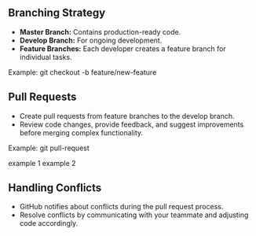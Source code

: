 
## Branching Strategy
- **Master Branch:** Contains production-ready code.
- **Develop Branch:** For ongoing development.
- **Feature Branches:** Each developer creates a feature branch for individual tasks.

Example:
git checkout -b feature/new-feature

## Pull Requests
- Create pull requests from feature branches to the develop branch.
- Review code changes, provide feedback, and suggest improvements before merging complex functionality.

Example:
git pull-request

example 1
example 2

## Handling Conflicts
- GitHub notifies about conflicts during the pull request process.
- Resolve conflicts by communicating with your teammate and adjusting code accordingly.
